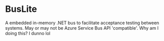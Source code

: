 BusLite
========

A embedded in-memory .NET bus to facilitate acceptance testing between systems. May or may not be Azure Service Bus API 'compatible'. Why am I doing this? I dunno lol

